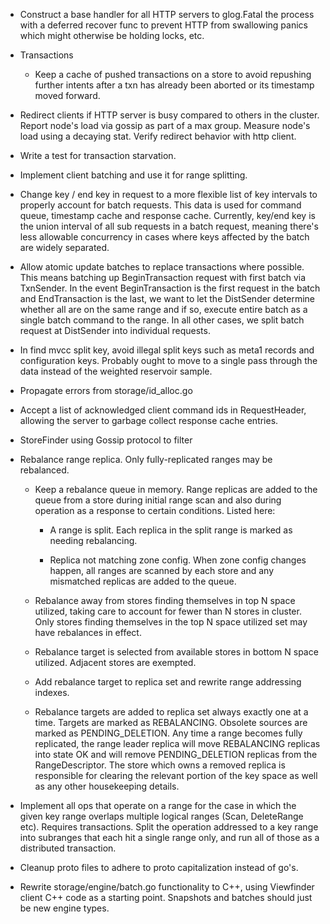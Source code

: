* Construct a base handler for all HTTP servers to glog.Fatal the
  process with a deferred recover func to prevent HTTP from swallowing
  panics which might otherwise be holding locks, etc.

* Transactions

  - Keep a cache of pushed transactions on a store to avoid repushing
    further intents after a txn has already been aborted or its
    timestamp moved forward.

* Redirect clients if HTTP server is busy compared to others in the
  cluster. Report node's load via gossip as part of a max
  group. Measure node's load using a decaying stat. Verify redirect
  behavior with http client.

* Write a test for transaction starvation.

* Implement client batching and use it for range splitting.

* Change key / end key in request to a more flexible list of key
  intervals to properly account for batch requests. This data is
  used for command queue, timestamp cache and response cache.
  Currently, key/end key is the union interval of all sub requests
  in a batch request, meaning there's less allowable concurrency
  in cases where keys affected by the batch are widely separated.

* Allow atomic update batches to replace transactions where possible.
  This means batching up BeginTransaction request with first batch via
  TxnSender. In the event BeginTransaction is the first request in the
  batch and EndTransaction is the last, we want to let the DistSender
  determine whether all are on the same range and if so, execute
  entire batch as a single batch command to the range. In all other
  cases, we split batch request at DistSender into individual requests.

* In find mvcc split key, avoid illegal split keys such as meta1
  records and configuration keys. Probably ought to move to a single
  pass through the data instead of the weighted reservoir sample.

* Propagate errors from storage/id_alloc.go

* Accept a list of acknowledged client command ids in RequestHeader,
  allowing the server to garbage collect response cache entries.

* StoreFinder using Gossip protocol to filter

* Rebalance range replica. Only fully-replicated ranges may be
  rebalanced.

  - Keep a rebalance queue in memory. Range replicas are added to the
    queue from a store during initial range scan and also during
    operation as a response to certain conditions. Listed here:

    - A range is split. Each replica in the split range is marked as
      needing rebalancing.

    - Replica not matching zone config. When zone config changes happen,
      all ranges are scanned by each store and any mismatched replicas
      are added to the queue.

  - Rebalance away from stores finding themselves in top N space
    utilized, taking care to account for fewer than N stores in
    cluster. Only stores finding themselves in the top N space
    utilized set may have rebalances in effect.

  - Rebalance target is selected from available stores in bottom N
    space utilized. Adjacent stores are exempted.

  - Add rebalance target to replica set and rewrite range addressing
    indexes.

  - Rebalance targets are added to replica set always exactly one at a
    time. Targets are marked as REBALANCING. Obsolete sources are
    marked as PENDING_DELETION. Any time a range becomes fully
    replicated, the range leader replica will move REBALANCING
    replicas into state OK and will remove PENDING_DELETION replicas
    from the RangeDescriptor. The store which owns a removed replica
    is responsible for clearing the relevant portion of the key space
    as well as any other housekeeping details.

* Implement all ops that operate on a range for the case in which
  the given key range overlaps multiple logical ranges (Scan, DeleteRange etc).
  Requires transactions. Split the operation addressed to a key range into
  subranges that each hit a single range only, and run all of those as a
  distributed transaction.

* Cleanup proto files to adhere to proto capitalization instead of go's.

* Rewrite storage/engine/batch.go functionality to C++, using Viewfinder
  client C++ code as a starting point. Snapshots and batches should just
  be new engine types.
